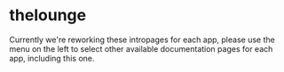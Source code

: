 # thelounge

Currently we're reworking these intropages for each app, please use the menu on the left to select other available documentation pages for each app, including this one.

